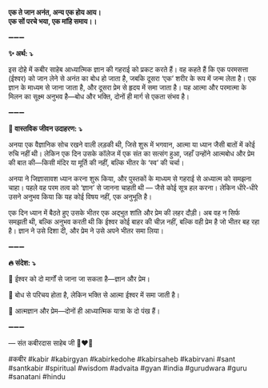 **एक ते जान अनंत, अन्य एक होय आय।**\
**एक सों परचे भया, एक मांहि समाय।।**

➖➖➖

**✨ अर्थ: ⤵**

इस दोहे में कबीर साहेब आध्यात्मिक ज्ञान की गहराई को प्रकट करते हैं। वह कहते हैं कि एक परमसत्ता (ईश्वर) को जान लेने से अनंत का बोध हो जाता है, जबकि दूसरा ‘एक’ शरीर के रूप में जन्म लेता है। एक ज्ञान के माध्यम से जाना जाता है, और दूसरा प्रेम से हृदय में समा जाता है। यह आत्मा और परमात्मा के मिलन का सूक्ष्म अनुभव है—बोध और भक्ति, दोनों ही मार्ग से एकता संभव है।

➖➖➖

**🌾 वास्तविक जीवन उदाहरण: ⤵**

अनया एक वैज्ञानिक सोच रखने वाली लड़की थी, जिसे शुरू में भगवान, आत्मा या ध्यान जैसी बातों में कोई रुचि नहीं थी। लेकिन एक दिन उसके कॉलेज में एक संत का सत्संग हुआ, जहाँ उन्होंने आत्मबोध और प्रेम की बात की—किसी मंदिर या मूर्ति की नहीं, बल्कि भीतर के ‘स्व’ की चर्चा।

अनया ने जिज्ञासावश ध्यान करना शुरू किया, और पुस्तकों के माध्यम से गहराई से अध्यात्म को समझना चाहा। पहले वह परम तत्व को ‘ज्ञान’ से जानना चाहती थी — जैसे कोई सूत्र हल करना। लेकिन धीरे-धीरे उसने अनुभव किया कि यह कोई विषय नहीं, एक अनुभूति है।

एक दिन ध्यान में बैठते हुए उसके भीतर एक अद्भुत शांति और प्रेम की लहर दौड़ी। अब वह न सिर्फ समझती थी, बल्कि अनुभव करती थी कि ईश्वर कोई बाहर की चीज़ नहीं, बल्कि वही प्रेम है जो भीतर बह रहा है। ज्ञान ने उसे दिशा दी, और प्रेम ने उसे अपने भीतर समा लिया।

➖➖➖

**🔥 संदेश: ⤵**

📌 ईश्वर को दो मार्गों से जाना जा सकता है—ज्ञान और प्रेम।

📌 बोध से परिचय होता है, लेकिन भक्ति से आत्मा ईश्वर में समा जाती है।

📌 आत्मज्ञान और प्रेम—दोनों ही आध्यात्मिक यात्रा के दो पंख हैं।

➖➖➖

— संत कबीरदास साहेब जी 🙏❤️💯

#कबीर #kabir #kabirgyan #kabirkedohe #kabirsaheb #kabirvani #sant #santkabir #spiritual #wisdom #advaita #gyan #india #gurudwara #guru #sanatani #hindu
